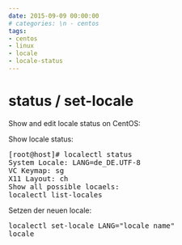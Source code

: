 ```yaml
--- 
date: 2015-09-09 00:00:00
# categories: \n - centos
tags: 
- centos
- linux
- locale
- locale-status
---
```

#  status / set-locale


Show and edit locale status on CentOS:

Show locale status:
<pre>[root@host]# localectl status
System Locale: LANG=de_DE.UTF-8
VC Keymap: sg
X11 Layout: ch
Show all possible locaels:
localectl list-locales
</pre>
Setzen der neuen locale:
<pre>localectl set-locale LANG="locale name"
locale</pre>
